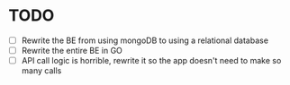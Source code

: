 # TODO

- [ ] Rewrite the BE from using mongoDB to using a relational database
- [ ] Rewrite the entire BE in GO
- [ ] API call logic is horrible, rewrite it so the app doesn't need to make so many calls
